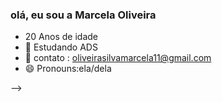 ### olá, eu sou a Marcela Oliveira 

- 20 Anos de idade
- 🌱 Estudando ADS
- 💬 contato : oliveirasilvamarcela11@gmail.com
- 😄 Pronouns:ela/dela

-->
